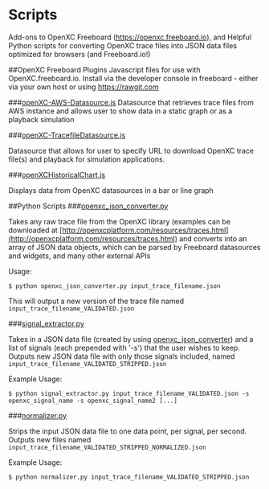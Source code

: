 # Scripts

Add-ons to OpenXC Freeboard (https://openxc.freeboard.io), and Helpful Python scripts for converting OpenXC trace files into JSON data files optimized for browsers (and Freeboard.io!)

##OpenXC Freeboard Plugins
Javascript files for use with OpenXC.freeboard.io.  Install via the developer console in freeboard - either via your own host or using https://rawgit.com

###[openXC-AWS-Datasource.js](./openXC-AWS_Datasource.js)
Datasource that retrieves trace files from AWS instance and allows user to show data in a static graph or as a playback simulation

###[openXC-TracefileDatasource.js](./openXC-TracefileDatasource.js)

Datasource that allows for user to specify URL to download OpenXC trace file(s) and playback for simulation applications.

###[openXCHistoricalChart.js](./openXCHistoricalChart.js)

Displays data from OpenXC datasources in a bar or line graph

##Python Scripts
###[openxc_json_converter.py](./openxc_json_converter.py)

Takes any raw trace file from the OpenXC library (examples can be downloaded at [http://openxcplatform.com/resources/traces.html](http://openxcplatform.com/resources/traces.html) and converts into an array of JSON data objects, which can be parsed by Freeboard datasources and widgets, and many other external APIs

Usage:
```Shell
$ python openxc_json_converter.py input_trace_filename.json
```

This will output a new version of the trace file named `input_trace_filename_VALIDATED.json`


###[signal_extractor.py](./signal_extractor.py)

Takes in a JSON data file (created by using [openxc_json_converter](#openxc_json_converter.py)) and a list of signals (each prepended with '-s') that the user wishes to keep.  Outputs new JSON data file with only those signals included, named `input_trace_filename_VALIDATED_STRIPPED.json`

Example Usage:
```Shell
$ python signal_extractor.py input_trace_filename_VALIDATED.json -s openxc_signal_name -s openxc_signal_name2 [...]
```

###[normalizer.py](./normalizer.py)

Strips the input JSON data file to one data point, per signal, per second.  Outputs new files named `input_trace_filename_VALIDATED_STRIPPED_NORMALIZED.json`

Example Usage:
```Shell
$ python normalizer.py input_trace_filename_VALIDATED_STRIPPED.json
```
